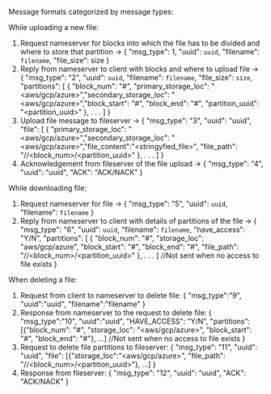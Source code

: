 Message formats categorized by message types:

While uploading a new file:
1. Request nameserver for blocks into which the file has to be divided and where to store that partition -> 
{
    "msg_type": 1, 
    "uuid": `uuid`, 
    "filename": `filename`, 
    "file_size": size
}
2. Reply from nameserver to client with blocks and where to upload file -> 
{
    "msg_type": "2", 
    "uuid": `uuid`, 
    "filename": `filename`, 
    "file_size": `size`, 
    "partitions": [
        {
            "block_num": "#", 
            "primary_storage_loc": "<aws/gcp/azure>","secondary_storage_loc": "<aws/gcp/azure>","block_start": "#", 
            "block_end": "#",
            "partition_uuid": "<partition_uuid>"
        },
         .
         .
         .
        ]
}
3. Upload file message to fileserver -> 
{
    "msg_type": "3",
    "uuid": "uuid",
    "file": [
        {
            "primary_storage_loc": "<aws/gcp/azure>","secondary_storage_loc": "<aws/gcp/azure>","file_content":"<stringyfied_file>", 
            "file_path": "<uuid>/<filename>/<block_num>/<partition_uuid>"
        },
        .
        .
        .
        ]
}
4. Acknowledgement from fileserver of the file upload -> 
{
    "msg_type": "4",
    "uuid": "uuid", 
    "ACK": "ACK/NACK"
}

While downloading file:
1. Request nameserver for file -> 
{
    "msg_type": "5", 
    "uuid": `uuid`, 
    "filename": `filename`
}
2. Reply from nameserver to client with details of partitions of the file -> 
{
    "msg_type": "6", 
    "uuid": `uuid`, 
    "filename": `filename`, 
    "have_access": "Y/N", 
    "partitions": [
        {
            "block_num": "#", 
            "storage_loc": "aws/gcp/azure", 
            "block_start": "#", 
            "block_end": "#", 
            "file_path": "<uuid>/<filename>/<block_num>/<partition_uuid>"
        }, 
        .
        .
        .
        ] //Not sent when no access to file exists
}
<!-- 3. Request to fileserver for file -> 
{
    "msg_type":"7", 
    "uuid":`uuid`, 
    "file_metadata": [{"file_path": "<uuid>/<filename>_<block_num>", "storage_loc": "aws/azure/gcp"}, ...]
}
4. Response of File data from all clouds to be sent to client:
{
    "msg_type": "8",
    "uuid": "uuid",
    "file_data": [{"file_path": "<uuid>/<filename>_<block_num>", "file": "<stringyfied_file>"}, ...]
} -->

When deleting a file:
1. Request from client to nameserver to delete file:
{
    "msg_type":"9",
    "uuid":"uuid",
    "filename":"filename"
}
2. Response from nameserver to the request to delete file:
{
    "msg_type":"10",
    "uuid":"uuid",
    "HAVE_ACCESS": "Y/N",
    "partitions": [{"block_num": "#", "storage_loc": "<aws/gcp/azure>", "block_start": "#", "block_end": "#"}, ...] //Not sent when no access to file exists
}
3. Request to delete file partitions to fileserver:
{
    "msg_type": "11",
    "uuid": "uuid",
    "file": [{"storage_loc":"<aws/gcp/azure>", "file_path": "<uuid>/<filename>/<block_num>/<partition_uuid>"}, ...]
}
4. Response from fileserver:
{
    "msg_type": "12",
    "uuid": "uuid",
    "ACK": "ACK/NACK"
}